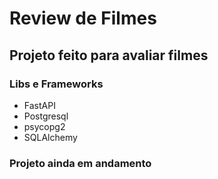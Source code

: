 # Review de Filmes

## Projeto feito para avaliar filmes

### Libs e Frameworks

* FastAPI
* Postgresql
* psycopg2
* SQLAlchemy

### Projeto ainda em andamento